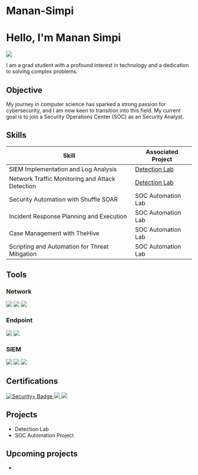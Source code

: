 # Manan-Simpi


# Hello, I'm Manan Simpi
<a href="https://www.linkedin.com/in/manansimpi/"><img src="https://img.shields.io/badge/-LinkedIn-0072b1?&style=for-the-badge&logo=linkedin&logoColor=white" /></a>



I am a grad student with a profound interest in technology and a dedication to solving complex problems.

## Objective

My journey in computer science has sparked a strong passion for cybersecurity, and I am now keen to transition into this field. My current goal is to join a Security Operations Center (SOC) as an Security Analyst.

## Skills

| Skill                                         | Associated Project         |
|-----------------------------------------------|----------------------------|
| SIEM Implementation and Log Analysis          | <a href="https://google.com">Detection Lab</a>|
| Network Traffic Monitoring and Attack Detection | <a href="https://google.com">Detection Lab</a>|
| Security Automation with Shuffle SOAR         | SOC Automation Lab|
| Incident Response Planning and Execution      | SOC Automation Lab|
| Case Management with TheHive                  | SOC Automation Lab|
| Scripting and Automation for Threat Mitigation | SOC Automation Lab|

## Tools


### Network
<div>
    <img src="https://img.shields.io/badge/-Wireshark-1679A7?&style=for-the-badge&logo=Wireshark&logoColor=white" />
    <img src="https://img.shields.io/badge/-Suricata-EF3B2D?&style=for-the-badge&logo=Suricata&logoColor=white" />
    <img src="https://img.shields.io/badge/-Zeek-777BB4?&style=for-the-badge&logo=Zeek&logoColor=white" />
</div>

### Endpoint
<div>
    <img src="https://img.shields.io/badge/-Microsoft_Defender_for_Endpoint-00A4EF?&style=for-the-badge&logo=Microsoft&logoColor=white" />
    <img src="https://img.shields.io/badge/-Velociraptor-4B275F?&style=for-the-badge&logo=Velociraptor&logoColor=white" />
</div>

### SIEM
<div>
    <img src="https://img.shields.io/badge/-Microsoft_Sentinel-0078D4?&style=for-the-badge&logo=Microsoft&logoColor=white" />
    <img src="https://img.shields.io/badge/-Splunk-000000?&style=for-the-badge&logo=Splunk&logoColor=white" />
    <img src="https://img.shields.io/badge/-Elastic-005571?&style=for-the-badge&logo=Elastic&logoColor=white" />
</div>

## Certifications

<div>
<a href="https://www.credly.com/badges/25cf364d-ceb9-479e-a065-f78f05927723/public_url">
    <img src="https://img.shields.io/badge/-Security%2B-FF0000?&style=for-the-badge&logo=CompTIA&logoColor=white" alt="Security+ Badge"/>
</a>

<a href="https://www.credly.com/badges/47c59a46-863b-485e-b0f0-25ec159a21aa/public_url">
    <img src="https://img.shields.io/badge/-Network%2B-007ACC?&style=for-the-badge&logo=CompTIA&logoColor=white" />
</a>


<a href="https://www.credly.com/badges/0363ff89-39d3-48cf-8b04-1a4aab205804/public_url">
   <img src="https://img.shields.io/badge/-ISC2%20CC-007ACC?&style=for-the-badge&logo=ISC2&logoColor=white" />
</a>


</div>

## Projects
- Detection Lab
- SOC Automation Project

## Upcoming projects
- 
